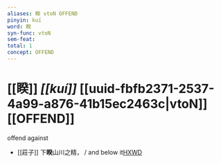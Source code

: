 ```yaml
---
aliases: 睽 vtoN OFFEND
pinyin: kuí
word: 睽
syn-func: vtoN
sem-feat: 
total: 1
concept: OFFEND 
---
```

# [[睽]] *[[kuí]]*  [[uuid-fbfb2371-2537-4a99-a876-41b15ec2463c|vtoN]] [[OFFEND]]
offend against
 - [[莊子]] 下**睽**山川之精，
                     / and below it[HXWD](https://hxwd.org/textview.html?location=KR5c0126_tls_014-14a.34)